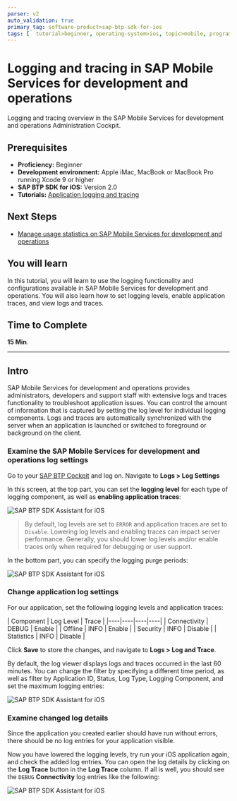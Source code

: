 ```yaml
---
parser: v2
auto_validation: true
primary_tag: software-product>sap-btp-sdk-for-ios
tags: [  tutorial>beginner, operating-system>ios, topic>mobile, programming-tool>odata, software-product>sap-business-technology-platform, software-product>sap-mobile-services]
---
```

# Logging and tracing in SAP Mobile Services for development and operations
<!-- description --> Logging and tracing overview in the SAP Mobile Services for development and operations Administration Cockpit.

## Prerequisites  
- **Proficiency:** Beginner
- **Development environment:** Apple iMac, MacBook or MacBook Pro running Xcode 9 or higher
- **SAP BTP SDK for iOS:** Version 2.0
- **Tutorials:** [Application logging and tracing](fiori-ios-hcpms-application-logging)

## Next Steps
- [Manage usage statistics on SAP Mobile Services for development and operations](fiori-ios-hcpms-reporting)


## You will learn  
In this tutorial, you will learn to use the logging functionality and configurations available in SAP Mobile Services for development and operations. You will also learn how to set logging levels, enable application traces, and view logs and traces.
## Time to Complete
**15 Min**.

---

## Intro
SAP Mobile Services for development and operations provides administrators, developers and support staff with extensive logs and traces functionality to troubleshoot application issues. You can control the amount of information that is captured by setting the log level for individual logging components. Logs and traces are automatically synchronized with the server when an application is launched or switched to foreground or background on the client.

### Examine the SAP Mobile Services for development and operations log settings


Go to your [SAP BTP Cockpit](https://account.hanatrial.ondemand.com) and log on. Navigate to **Logs > Log Settings**

In this screen, at the top part, you can set the **logging level** for each type of logging component, as well as **enabling application traces**:

![SAP BTP SDK Assistant for iOS](fiori-ios-hcpms-logging-01.png)

> By default, log levels are set to `ERROR` and application traces are set to `Disable`. Lowering log levels and enabling traces can impact server performance. Generally, you should lower log levels and/or enable traces only when required for debugging or user support.

In the bottom part, you can specify the logging purge periods:

![SAP BTP SDK Assistant for iOS](fiori-ios-hcpms-logging-02.png)


### Change application log settings


For our application, set the following logging levels and application traces:

| Component | Log Level | Trace |
|----|----|----|----|
| Connectivity | DEBUG | Enable |
| Offline | INFO | Enable |
| Security | INFO | Disable |
| Statistics | INFO | Disable |

Click **Save** to store the changes, and navigate to **Logs > Log and Trace**.

By default, the log viewer displays logs and traces occurred in the last 60 minutes. You can change the filter by specifying a different time period, as well as filter by Application ID, Status, Log Type, Logging Component, and set the maximum logging entries:

![SAP BTP SDK Assistant for iOS](fiori-ios-hcpms-logging-03.png)



### Examine changed log details


Since the application you created earlier should have run without errors, there should be no log entries for your application visible.

Now you have lowered the logging levels, try run your iOS application again, and check the added log entries. You can open the log details by clicking on the **Log Trace** button in the **Log Trace** column. If all is well, you should see the `DEBUG` **Connectivity** log entries like the following:

![SAP BTP SDK Assistant for iOS](fiori-ios-hcpms-logging-04.png)

